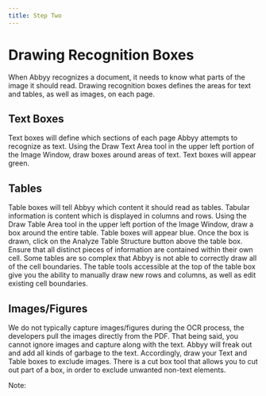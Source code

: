 ```yaml
---
title: Step Two
---
```

# Drawing Recognition Boxes

When Abbyy recognizes a document, it needs to know what parts of the image it should read. Drawing recognition boxes defines the areas for text and tables, as well as images, on each page.

## Text Boxes

Text boxes will define which sections of each page Abbyy attempts to recognize as text. Using the Draw Text Area tool in the upper left portion of the Image Window, draw boxes around areas of text. Text boxes will appear green.

## Tables

Table boxes will tell Abbyy which content it should read as tables. Tabular information is content which is displayed in columns and rows. Using the Draw Table Area tool in the upper left portion of the Image Window, draw a box around the entire table. Table boxes will appear blue. Once the box is drawn, click on the Analyze Table Structure button above the table box. Ensure that all distinct pieces of information are contained within their own cell. Some tables are so complex that Abbyy is not able to correctly draw all of the cell boundaries. The table tools accessible at the top of the table box give you the ability to manually draw new rows and columns, as well as edit existing cell boundaries.

## Images/Figures

We do not typically capture images/figures during the OCR process, the developers pull the images directly from the PDF. That being said, you cannot ignore images and capture along with the text. Abbyy will freak out and add all kinds of garbage to the text. Accordingly, draw your Text and Table boxes to exclude images. There is a cut box tool that allows you to cut out part of a box, in order to exclude unwanted non-text elements.

Note:
